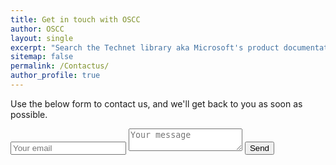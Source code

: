 ```yaml
---
title: Get in touch with OSCC
author: OSCC
layout: single
excerpt: "Search the Technet library aka Microsoft's product documentation."
sitemap: false
permalink: /Contactus/
author_profile: true
---
```

Use the below form to contact us, and we'll get back to you as soon as possible.

<form action="http://formspree.io/info@oscc.be" method="POST">
  <input name="email" type="email" placeholder="Your email">
  <textarea name="message" placeholder="Your message"></textarea>
  <button type="submit">Send</button>
</form>

